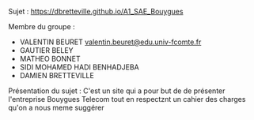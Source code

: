 Sujet : https://dbretteville.github.io/A1_SAE_Bouygues

Membre du groupe :
- VALENTIN BEURET valentin.beuret@edu.univ-fcomte.fr
- GAUTIER BELEY 
- MATHEO BONNET
- SIDI MOHAMED HADI BENHADJEBA 
- DAMIEN BRETTEVILLE 

Présentation du sujet : C'est un site qui a pour but de de présenter l'entreprise Bouygues Telecom tout en respectznt un cahier des charges qu'on a nous meme suggérer 
